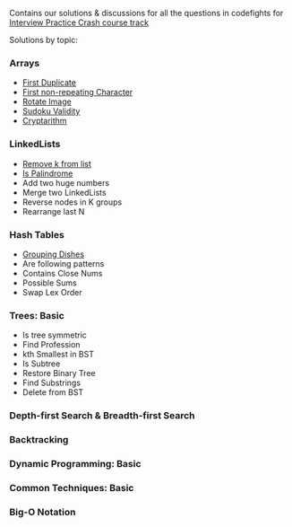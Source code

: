 Contains our solutions & discussions for all the questions in codefights for [Interview Practice Crash course track](https://codefights.com/interview-practice)

Solutions by topic:

### Arrays
* [First Duplicate](https://github.com/div1090/codemonkeys/tree/master/CodeFights/FirstDuplicate)
* [First non-repeating Character](https://github.com/div1090/codemonkeys/tree/master/CodeFights/firstNotRepeatingCharacter)
* [Rotate Image](https://github.com/div1090/codemonkeys/tree/master/CodeFights/rotateImage)
* [Sudoku Validity](https://github.com/div1090/codemonkeys/tree/master/CodeFights/Sudoku)
* [Cryptarithm](https://github.com/div1090/codemonkeys/tree/master/CodeFights/cryptarithm)

### LinkedLists
* [Remove k from list](https://github.com/div1090/codemonkeys/tree/master/CodeFights/removeKFromList)
* [Is Palindrome](https://github.com/div1090/codemonkeys/tree/master/CodeFights/isListPalindrome)
* Add two huge numbers
* Merge two LinkedLists
* Reverse nodes in K groups
* Rearrange last N

### Hash Tables
* [Grouping Dishes](https://github.com/div1090/codemonkeys/tree/master/CodeFights/groupingDishes)
* Are following patterns
* Contains Close Nums
* Possible Sums
* Swap Lex Order

### Trees: Basic
* Is tree symmetric
* Find Profession
* kth Smallest in BST
* Is Subtree
* Restore Binary Tree
* Find Substrings
* Delete from BST

### Depth-first Search & Breadth-first Search

### Backtracking

### Dynamic Programming: Basic

### Common Techniques: Basic

### Big-O Notation
